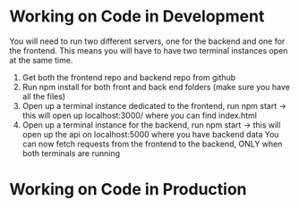 # Working on Code in Development
  You will need to run two different servers, one for the backend and one for the frontend. This means you will have to have two terminal instances open at the same time.
  1. Get both the frontend repo and backend repo from github
  2. Run npm install for both front and back end folders (make sure you have all the files)
  2. Open up a terminal instance dedicated to the frontend, run npm start -> this will open up localhost:3000/ where you can find index.html
  4. Open up a terminal instance for the backend, run npm start -> this will open up the api on localhost:5000 where you have backend data
  You can now fetch requests from the frontend to the backend, ONLY when both terminals are running
# Working on Code in Production
